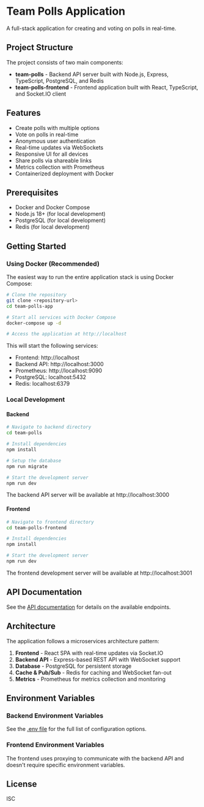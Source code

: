 # Team Polls Application

A full-stack application for creating and voting on polls in real-time.

## Project Structure

The project consists of two main components:

- **team-polls** - Backend API server built with Node.js, Express, TypeScript, PostgreSQL, and Redis
- **team-polls-frontend** - Frontend application built with React, TypeScript, and Socket.IO client

## Features

- Create polls with multiple options
- Vote on polls in real-time
- Anonymous user authentication
- Real-time updates via WebSockets
- Responsive UI for all devices
- Share polls via shareable links
- Metrics collection with Prometheus
- Containerized deployment with Docker

## Prerequisites

- Docker and Docker Compose
- Node.js 18+ (for local development)
- PostgreSQL (for local development)
- Redis (for local development)

## Getting Started

### Using Docker (Recommended)

The easiest way to run the entire application stack is using Docker Compose:

```bash
# Clone the repository
git clone <repository-url>
cd team-polls-app

# Start all services with Docker Compose
docker-compose up -d

# Access the application at http://localhost
```

This will start the following services:

- Frontend: http://localhost
- Backend API: http://localhost:3000
- Prometheus: http://localhost:9090
- PostgreSQL: localhost:5432
- Redis: localhost:6379

### Local Development

#### Backend

```bash
# Navigate to backend directory
cd team-polls

# Install dependencies
npm install

# Setup the database
npm run migrate

# Start the development server
npm run dev
```

The backend API server will be available at http://localhost:3000

#### Frontend

```bash
# Navigate to frontend directory
cd team-polls-frontend

# Install dependencies
npm install

# Start the development server
npm run dev
```

The frontend development server will be available at http://localhost:3001

## API Documentation

See the [API documentation](./team-polls/API.md) for details on the available endpoints.

## Architecture

The application follows a microservices architecture pattern:

1. **Frontend** - React SPA with real-time updates via Socket.IO
2. **Backend API** - Express-based REST API with WebSocket support
3. **Database** - PostgreSQL for persistent storage
4. **Cache & Pub/Sub** - Redis for caching and WebSocket fan-out
5. **Metrics** - Prometheus for metrics collection and monitoring

## Environment Variables

### Backend Environment Variables

See the [.env file](./team-polls/.env) for the full list of configuration options.

### Frontend Environment Variables

The frontend uses proxying to communicate with the backend API and doesn't require specific environment variables.

## License

ISC